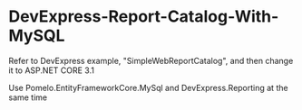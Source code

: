 # DevExpress-Report-Catalog-With-MySQL
Refer to DevExpress example, "SimpleWebReportCatalog", and then change it to ASP.NET CORE 3.1

Use Pomelo.EntityFrameworkCore.MySql and DevExpress.Reporting at the same time
